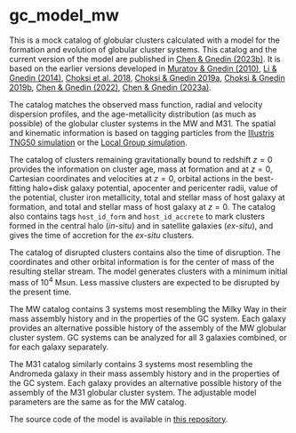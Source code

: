 # gc_model_mw

This is a mock catalog of globular clusters calculated with a model for the formation and evolution of globular cluster systems. This catalog and the current version of the model are published in [Chen & Gnedin (2023b)](https://arxiv.org/abs/2309.13374). It is based on the earlier versions developed in [Muratov & Gnedin (2010)](https://ui.adsabs.harvard.edu/abs/2010ApJ...718.1266M/abstract), [Li & Gnedin (2014)](https://ui.adsabs.harvard.edu/abs/2014ApJ...796...10L/abstract), [Choksi et al. 2018](https://ui.adsabs.harvard.edu/abs/2018MNRAS.480.2343C/abstract),
[Choksi & Gnedin 2019a](https://ui.adsabs.harvard.edu/abs/2019MNRAS.486..331C/abstract),
[Choksi & Gnedin 2019b](https://ui.adsabs.harvard.edu/abs/2019MNRAS.488.5409C/abstract),
[Chen & Gnedin (2022)](https://ui.adsabs.harvard.edu/abs/2022MNRAS.514.4736C/abstract),
[Chen & Gnedin (2023a)](https://ui.adsabs.harvard.edu/abs/2023MNRAS.522.5638C/abstract).

The catalog matches the observed mass function, radial and velocity dispersion profiles, and the age-metallicity distribution (as much as possible) of the globular cluster systems in the MW and M31. The spatial and kinematic information is based on tagging particles from the [Illustris TNG50 simulation](https://www.tng-project.org/data/downloads/TNG50-1/) or the [Local Group simulation](https://ui.adsabs.harvard.edu/abs/2023MNRAS.522.5638C/abstract).

The catalog of clusters remaining gravitationally bound to redshift $z=0$ provides the information on cluster age, mass at formation and at $z=0$, Cartesian coordinates and velocities at $z=0$, orbital actions in the best-fitting halo+disk galaxy potential, apocenter and pericenter radii, value of the potential, cluster iron metallicity, total and stellar mass of host galaxy at formation, and total and stellar mass of host galaxy at $z=0$. The catalog also contains tags `host_id_form` and `host_id_accrete` to mark clusters formed in the central halo (_in-situ_) and in satellite galaxies (_ex-situ_), and gives the time of accretion for the _ex-situ_ clusters.

The catalog of disrupted clusters contains also the time of disruption. The coordinates and other orbital information is for the center of mass of the resulting stellar stream. The model generates clusters with a minimum initial mass of $10^4$ Msun. Less massive clusters are expected to be disrupted by the present time.

The MW catalog contains 3 systems most resembling the Milky Way in their mass assembly history and in the properties of the GC system. Each galaxy provides an alternative possible history of the assembly of the MW globular cluster system. GC systems can be analyzed for all 3 galaxies combined, or for each galaxy separately.

The M31 catalog similarly contains 3 systems most resembling the Andromeda galaxy in their mass assembly history and in the properties of the GC system. Each galaxy provides an alternative possible history of the assembly of the M31 globular cluster system. The adjustable model parameters are the same as for the MW catalog.

The source code of the model is available in [this repository](https://github.com/ybillchen/GC_formation_model).
